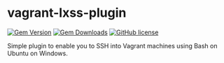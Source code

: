 vagrant-lxss-plugin
===================

[![Gem Version ](https://img.shields.io/gem/v/vagrant-lxss-plugin.svg?style=flat-square)](https://rubygems.org/gems/vagrant-lxss-plugin)
[![Gem Downloads](https://img.shields.io/gem/dt/vagrant-lxss-plugin.svg?style=flat-square)](https://rubygems.org/gems/vagrant-lxss-plugin)
[![GitHub license](https://img.shields.io/badge/license-MIT-blue.svg?style=flat-square)](https://raw.githubusercontent.com/csh/vagrant-lxss-plugin/master/LICENSE)

Simple plugin to enable you to SSH into Vagrant machines using Bash on Ubuntu on Windows.
